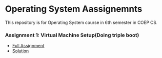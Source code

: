 # Operating System Aassignemnts
This repository is for Operating System course in 6th semester in COEP CS.

### Assignment 1: Virtual Machine Setup(Doing triple boot)
- [Full Assignment](https://github.com/codeplusmath/operating-system-assignemnts/blob/main/vbox-assignment.odt) <br/>
- [Solution](https://github.com/codeplusmath/operating-system-assignemnts/tree/main/Assignment%201)
